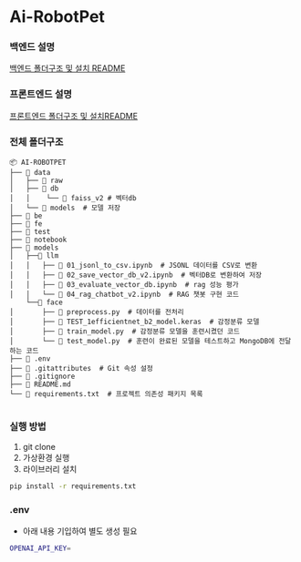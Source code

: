 # Ai-RobotPet


### 백엔드 설명
[백엔드 폴더구조 및 설치 README](./be/README.md)

### 프론트엔드 설명
[프론트엔드 폴더구조 및 설치README](./fe/README.md)

### 전체 폴더구조
```
📦 AI-ROBOTPET
├── 📂 data
│   ├── 📂 raw
│   ├── 📂 db 
│   │    └── 📂 faiss_v2 # 벡터db
│   └── 📂 models  # 모델 저장
├── 📂 be
├── 📂 fe
├── 📂 test
├── 📂 notebook
├── 📂 models
│   ├──📂 llm
│   │   ├── 📄 01_jsonl_to_csv.ipynb  # JSONL 데이터를 CSV로 변환
│   │   ├── 📄 02_save_vector_db_v2.ipynb  # 벡터DB로 변환하여 저장
│   │   ├── 📄 03_evaluate_vector_db.ipynb  # rag 성능 평가
│   │   └── 📄 04_rag_chatbot_v2.ipynb  # RAG 챗봇 구현 코드
    └──📂 face
│       ├── 📄 preprocess.py  # 데이터를 전처리
│       ├── 📄 TEST_1efficientnet_b2_model.keras  # 감정분류 모델
│       ├── 📄 train_model.py  # 감정분류 모델을 훈련시켰던 코드
│       └── 📄 test_model.py  # 훈련이 완료된 모델을 테스트하고 MongoDB에 전달하는 코드
├── 📄 .env  
├── 📄 .gitattributes  # Git 속성 설정
├── 📄 .gitignore  
├── 📄 README.md  
└── 📄 requirements.txt  # 프로젝트 의존성 패키지 목록


```

### 실행 방법
1. git clone
2. 가상환경 실행
3. 라이브러리 설치
```bash
pip install -r requirements.txt
```

### .env
- 아래 내용 기입하여 별도 생성 필요
```bash
OPENAI_API_KEY=
```